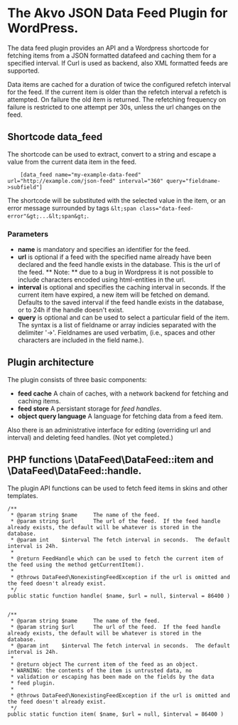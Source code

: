 The Akvo JSON Data Feed Plugin for WordPress.
=============================================

The data feed plugin provides an API and a Wordpress shortcode for
fetching items from a JSON formatted datafeed and caching them for a
specified interval.  If Curl is used as backend, also XML formatted
feeds are supported.

Data items are cached for a duration of twice the configured refetch
interval for the feed.  If the current item is older than the refetch
interval a refetch is attempted.  On failure the old item is returned.
The refetching frequency on failure is restricted to one attempt per
30s, unless the url changes on the feed.


Shortcode data_feed
-------------------

The shortcode can be used to extract, convert to a string and escape a value from the current data item in the feed.

        [data_feed name="my-example-data-feed" url="http://example.com/json-feed" interval="360" query="fieldname->subfield"]

The shortcode will be substituted with the selected value in the item, or an error message surrounded by tags `&lt;span class="data-feed-error"&gt;...&lt;span&gt;`.

### Parameters

* **name** is mandatory and specifies an identifier for the feed.
* **url** is optional if a feed with the specified name already have been declared and the feed handle exists in the database.  This is the url of the feed.  ** Note: **  due to a bug in Wordpress it is not possible to include characters encoded using html-entities in the url.
* **interval** is optional and specifies the caching interval in seconds.  If the current item have expired, a new item will be fetched on demand.  Defaults to the saved interval if the feed handle exists in the database, or to 24h if the handle doesn't exist.
* **query** is optional and can be used to select a particular field of the item.  The syntax is a list of fieldname or array indicies separated with the delimiter '->'.  Fieldnames are used verbatim, (i.e., spaces and other characters are included in the field name.).

Plugin architecture
-------------------

The plugin consists of three basic components:

* **feed cache** A chain of caches, with a network backend for fetching and caching items.
* **feed store** A persistant storage for *feed handles*.
* **object query language** A language for fetching data from a feed item.

Also there is an administrative interface for editing (overriding url and interval) and deleting feed handles.  (Not yet completed.)

PHP functions \DataFeed\DataFeed::item and \DataFeed\DataFeed::handle.
---------------------------------------------------------------------

The plugin API functions can be used to fetch feed items in skins and other templates.

	/**
	 * @param string $name     The name of the feed.
	 * @param string $url      The url of the feed.  If the feed handle already exists, the default will be whatever is stored in the database.
	 * @param int    $interval The fetch interval in seconds.  The default interval is 24h.
	 *
	 * @return FeedHandle which can be used to fetch the current item of the feed using the method getCurrentItem().
	 *
	 * @throws DataFeed\NonexistingFeedException if the url is omitted and the feed doesn't already exist.
	 */
	public static function handle( $name, $url = null, $interval = 86400 )


	/**
	 * @param string $name     The name of the feed.
	 * @param string $url      The url of the feed.  If the feed handle already exists, the default will be whatever is stored in the database.
	 * @param int    $interval The fetch interval in seconds.  The default interval is 24h.
	 *
	 * @return object The current item of the feed as an object.
	 * WARNING: the contents of the item is untrusted data, no
	 * validation or escaping has been made on the fields by the data
	 * feed plugin.
	 *
	 * @throws DataFeed\NonexistingFeedException if the url is omitted and the feed doesn't already exist.
	 */
	public static function item( $name, $url = null, $interval = 86400 )

